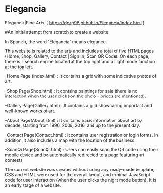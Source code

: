 # Elegancia
Elegancia|Fine Arts. [ https://dpap96.github.io/Elegancia/index.html ]

#Αn initial attempt from scratch to create a website 


In Spanish, the word "Elegancia" means elegance.

This website is related to the arts and includes a total of five HTML pages (Home, Shop, Gallery, Contact | Sign In, Scan QR Code). On each page, there is a search engine located at the top right and a night mode function at the top left.

-Home Page (index.html)     : It contains a grid with some indicative photos of art.
 
-Shop Page(Shop.html)       : It contains paintings for sale (there is no interaction when the user clicks on the photo -  prices are mentioned).

-Gallery Page(Gallery.html) : It contains a grid showcasing important and well-known works of art.

-About Page(About.html)     : It contains basic information about art by decade, starting from 1996, 2006, 2016, and up to the present day.

-Contact Page(Contact.html) : It contains user registration or login forms. In addition, it also includes a map with the location of the business.

-ScanQr Page(ScanQr.html)   : Users can easily scan the QR code using their mobile device and be automatically redirected to a page featuring art contests.

The current website was created without using any ready-made template, CSS and HTML were used for the overall layout, and minimal JavaScript code for user interaction (when the user clicks the night mode button). It is an early stage of a website.

